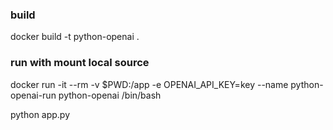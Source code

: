 

### build ###
docker build -t python-openai .

### run with mount local source ###

docker run -it --rm -v $PWD:/app  -e OPENAI_API_KEY=key --name python-openai-run python-openai /bin/bash 

python app.py


